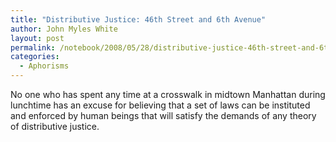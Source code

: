 ```yaml
---
title: "Distributive Justice: 46th Street and 6th Avenue"
author: John Myles White
layout: post
permalink: /notebook/2008/05/28/distributive-justice-46th-street-and-6th-avenue/
categories:
  - Aphorisms
---
```


No one who has spent any time at a crosswalk in midtown Manhattan during lunchtime has an excuse for believing that a set of laws can be instituted and enforced by human beings that will satisfy the demands of any theory of distributive justice.
